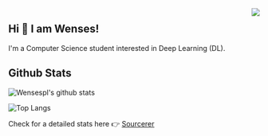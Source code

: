 <img align="right" src="https://visitor-badge.laobi.icu/badge?page_id=wensespl.wensespl&format=true" />

## Hi 👋 I am Wenses!
I'm a Computer Science student interested in Deep Learning (DL).

## Github Stats

![Wensespl's github stats](https://github-readme-stats.vercel.app/api?username=wensespl&show_icons=true&theme=radical)

![Top Langs](https://github-readme-stats.vercel.app/api/top-langs/?username=wensespl&theme=radical)

Check for a detailed stats here :point_right: [Sourcerer](https://sourcerer.io/wensespl)

<!--
**wencez432/wencez432** is a ✨ _special_ ✨ repository because its `README.md` (this file) appears on your GitHub profile.

Here are some ideas to get you started:

- 🔭 I’m currently working on ...
- 🌱 I’m currently learning ...
- 👯 I’m looking to collaborate on ...
- 🤔 I’m looking for help with ...
- 💬 Ask me about ...
- 📫 How to reach me: ...
- 😄 Pronouns: ...
- ⚡ Fun fact: ...
-->

